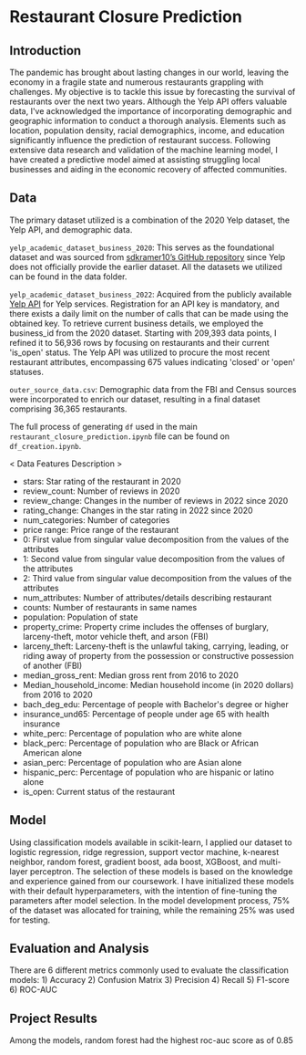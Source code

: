 # Restaurant Closure Prediction


## Introduction
The pandemic has brought about lasting changes in our world, leaving the economy in a fragile state and numerous restaurants grappling with challenges. My objective is to tackle this issue by forecasting the survival of restaurants over the next two years. Although the Yelp API offers valuable data, I've acknowledged the importance of incorporating demographic and geographic information to conduct a thorough analysis. Elements such as location, population density, racial demographics, income, and education significantly influence the prediction of restaurant success. Following extensive data research and validation of the machine learning model, I have created a predictive model aimed at assisting struggling local businesses and aiding in the economic recovery of affected communities.


## Data
The primary dataset utilized is a combination of the 2020 Yelp dataset, the Yelp API, and demographic data.

`yelp_academic_dataset_business_2020`: This serves as the foundational dataset and was sourced from  [sdkramer10’s GitHub repository](https://github.com/sdkramer10/13fund-covid-analysis/blob/master/yelp_academic_dataset_business.json.zip) since Yelp does not officially provide the earlier dataset. All the datasets we utilized can be found in the data folder.

`yelp_academic_dataset_business_2022`: Acquired from the publicly available [Yelp API](https://docs.developer.yelp.com/docs) for Yelp services. Registration for an API key is mandatory, and there exists a daily limit on the number of calls that can be made using the obtained key. To retrieve current business details, we employed the business_id from the 2020 dataset. Starting with 209,393 data points, I refined it to 56,936 rows by focusing on restaurants and their current 'is_open' status. The Yelp API was utilized to procure the most recent restaurant attributes, encompassing 675 values indicating 'closed' or 'open' statuses.

`outer_source_data.csv`: Demographic data from the FBI and Census sources were incorporated to enrich our dataset, resulting in a final dataset comprising 36,365 restaurants.

The full process of generating `df` used in the main `restaurant_closure_prediction.ipynb` file can be found on `df_creation.ipynb`.


< Data Features Description >
* stars: Star rating of the restaurant in 2020
* review_count: Number of reviews in 2020
* review_change: Changes in the number of reviews in 2022 since 2020
* rating_change: Changes in the star rating in 2022 since 2020
* num_categories: Number of categories
* price range: Price range of the restaurant
* 0: First value from singular value decomposition from the values of the attributes
* 1: Second value from singular value decomposition from the values of the attributes
* 2: Third value from singular value decomposition from the values of the attributes
* num_attributes: Number of attributes/details describing restaurant
* counts: Number of restaurants in same names
* population: Population of state
* property_crime: Property crime includes the offenses of burglary, larceny-theft, motor vehicle theft, and arson (FBI)
* larceny_theft: Larceny-theft is the unlawful taking, carrying, leading, or riding away of property from the possession or constructive possession of another (FBI)
* median_gross_rent: Median gross rent from 2016 to 2020
* Median_household_income: Median household income (in 2020 dollars) from 2016 to 2020
* bach_deg_edu: Percentage of people with Bachelor's degree or higher
* insurance_und65: Percentage of people under age 65 with health insurance
* white_perc: Percentage of population who are white alone
* black_perc: Percentage of population who are Black or African American alone
* asian_perc: Percentage of population who are Asian alone
* hispanic_perc: Percentage of population who are hispanic or latino alone
* is_open: Current status of the restaurant


## Model
Using classification models available in scikit-learn, I applied our dataset to logistic regression, ridge regression, support vector machine, k-nearest neighbor, random forest, gradient boost, ada boost, XGBoost, and multi-layer perceptron. The selection of these models is based on the knowledge and experience gained from our coursework. I have initialized these models with their default hyperparameters, with the intention of fine-tuning the parameters after model selection. In the model development process, 75% of the dataset was allocated for training, while the remaining 25% was used for testing.

## Evaluation and Analysis
There are 6 different metrics commonly used to evaluate the classification models: 1) Accuracy 2) Confusion Matrix 3) Precision 4) Recall 5) F1-score 6) ROC-AUC

## Project Results
Among the models, random forest had the highest roc-auc score as of 0.85
